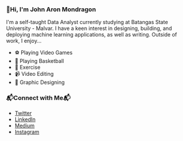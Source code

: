 ### 👋Hi, I'm John Aron Mondragon
I'm a self-taught Data Analyst currently studying at Batangas State University - Malvar. I have a keen interest in designing, building, and deploying machine learning applications, as well as writing. Outside of work, I enjoy... 

* ⚽ Playing Video Games
* 🏀 Playing Basketball
* 💪 Exercise
* 📹 Video Editing
* 🎨 Graphic Designing

### 📬Connect with Me📬
* [Twitter](https://twitter.com/KurtisPykes)
* [LinkedIn](https://www.linkedin.com/in/kurtispykes/)
* [Medium](https://kurtispykes.medium.com/)
* [Instagram](https://www.instagram.com/kurtispykes/)
